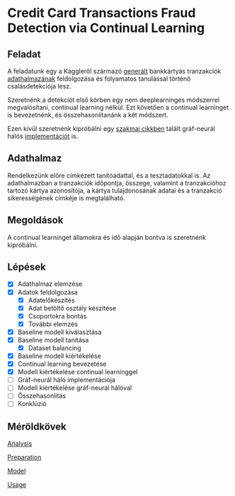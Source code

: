 # Credit Card Transactions Fraud Detection via Continual Learning

## Feladat
A feladatunk egy a Kaggleről származó [generált](https://github.com/namebrandon/Sparkov_Data_Generation) bankkártyás tranzakciók [adathalmazának](https://www.kaggle.com/datasets/kartik2112/fraud-detection?resource=download) feldolgozása és folyamatos tanulással történő csalásdetekciója lesz.

Szeretnénk a detekciót első körben egy nem deeplearninges módszerrel megvalósítani, continual learning nélkül. Ezt követően a continual learninget is bevezetnénk, és összehasonlítanánk a két módszert.

Ezen kívül szeretnénk kipróbálni egy [szakmai cikkben](https://arxiv.org/pdf/1903.07293.pdf) talált gráf-neurál hálós [implementációt](https://github.com/Jhy1993/HAN) is.

## Adathalmaz

Rendelkezünk előre címkézett tanítóadattal, és a tesztadatokkal is. Az adathalmazban a tranzakciók időpontja, összege, valamint a tranzakcióhoz tartozó kártya azonosítója, a kártya tulajdonosának adatai és a tranzakció sikerességének címkéje is megtalálható.

## Megoldások

A continual learninget államokra és idő alapján bontva is szeretnénk kipróbálni.

## Lépések

- [x] Adathalmaz elemzése
- [x] Adatok feldolgozása
    - [x] Adatelőkészítés
    - [x] Adat betöltő osztály készítése
    - [x] Csoportokra bontás
    - [x] További elemzés
- [x] Baseline modell kiválasztása
- [x] Baseline modell tanítása
    - [x] Dataset balancing
- [x] Baseline modell kiértékelése
- [x] Continual learning bevezetése
- [x] Modell kiértékelése continual learninggel
- [ ] Gráf-neurál háló implementációja
- [ ] Modell kiértékelése gráf-neurál hálóval
- [ ] Összehasonlítás
- [ ] Konklúzió

## Méröldkövek

[Analysis](https://github.com/botondklenk/continual-fraud/blob/main/docs/analysis.md)

[Preparation](https://github.com/botondklenk/continual-fraud/blob/main/docs/preparation.md)

[Model](https://github.com/botondklenk/continual-fraud/blob/main/docs/modelling.md)

[Usage](https://github.com/botondklenk/continual-fraud/blob/main/docs/continual_fraud.md)

